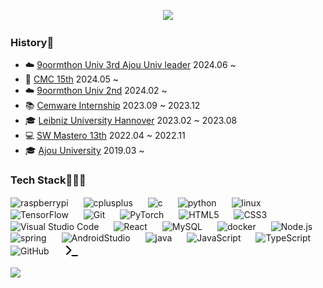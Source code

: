 <!--
**kwaksj329/kwaksj329** is a ✨ _special_ ✨ repository because its `README.md` (this file) appears on your GitHub profile.

Here are some ideas to get you started:

- 🔭 I’m currently working on ...
- 🌱 I’m currently learning ...
- 👯 I’m looking to collaborate on ...
- 🤔 I’m looking for help with ...
- 💬 Ask me about ...
- 📫 How to reach me: ...
- 😄 Pronouns: ...
- ⚡ Fun fact: ...

<img src="https://capsule-render.vercel.app/api?type=venom&height=100&color=gradient&reversal=false&textBg=false&desc=Sujong%20Kwak&fontSize=20"/>
-->

<p align="center">
  <img src="https://capsule-render.vercel.app/api?type=venom&height=100&color=gradient&reversal=false&textBg=false&desc=Sujong%20Kwak&fontSize=20">
</p>

### History📝
- ☁️  [9oormthon Univ 3rd Ajou Univ leader](https://9oormthon.university/)</b> 2024.06 ~ <br />
- 👾 [CMC 15th](https://cmc.makeus.in/)</b> 2024.05 ~ <br />
- ☁️  [9oormthon Univ 2nd](https://9oormthon.university/)</b> 2024.02 ~ <br />
- 📚 [Cemware Internship](https://www.cemware.com/)</b> 2023.09 ~ 2023.12<br />
- 🎓 [Leibniz University Hannover](https://www.uni-hannover.de/en/)</b> 2023.02 ~ 2023.08<br />
- 💻 [SW Mastero 13th](https://github.com/kwaksj329/BetweenUs_FE)</b> 2022.04 ~ 2022.11<br />
- 🎓 [Ajou University](https://www.ajou.ac.kr/)</b> 2019.03 ~ <br />

### Tech Stack👩🏻‍🌾

<p align="left">

<img align="center" alt="raspberrypi" width="25px" src="https://cdn.jsdelivr.net/gh/devicons/devicon/icons/raspberrypi/raspberrypi-original.svg" style="padding-right:20px;" />
<img align="center" alt="cplusplus" width="25px" src="https://cdn.jsdelivr.net/gh/devicons/devicon/icons/cplusplus/cplusplus-original.svg" style="padding-right:20px;" />
<img align="center" alt="c" width="25px" src="https://cdn.jsdelivr.net/gh/devicons/devicon/icons/c/c-original.svg" style="padding-right:20px;" />
<img align="center" alt="python" width="25px" src="https://cdn.jsdelivr.net/gh/devicons/devicon/icons/python/python-original.svg" style="padding-right:20px;" />
<img align="center" alt="linux" width="25px" src="https://cdn.jsdelivr.net/gh/devicons/devicon/icons/linux/linux-original.svg" style="padding-right:20px;" />
<img align="center" alt="TensorFlow" width="25px" src="https://cdn.jsdelivr.net/gh/devicons/devicon/icons/tensorflow/tensorflow-original.svg" style="padding-right:20px;"  />
<img align="center" alt="Git" width="25px" src="https://cdn.jsdelivr.net/gh/devicons/devicon/icons/git/git-original.svg" style="padding-right:20px;" />
<img align="center" alt="PyTorch" width="25px" src="https://cdn.jsdelivr.net/gh/devicons/devicon/icons/pytorch/pytorch-original.svg" style="padding-right:20px;" />
<img align="center" alt="HTML5" width="25px" src="https://cdn.jsdelivr.net/gh/devicons/devicon/icons/html5/html5-original.svg" style="padding-right:20px;" />
<img align="center" alt="CSS3" width="25px" src="https://cdn.jsdelivr.net/gh/devicons/devicon/icons/css3/css3-original.svg" style="padding-right:20px;" />
<img align="center" alt="Visual Studio Code" width="25px" src="https://cdn.jsdelivr.net/gh/devicons/devicon/icons/vscode/vscode-original.svg" style="padding-right:20px;" />
<img align="center" alt="React" width="25px" src="https://cdn.jsdelivr.net/gh/devicons/devicon/icons/react/react-original.svg" style="padding-right:20px;" />
<img align="center" alt="MySQL" width="25px" src="https://cdn.jsdelivr.net/gh/devicons/devicon/icons/mysql/mysql-original.svg" style="padding-right:20px;" />
<img align="center" alt="docker" width="25px" src="https://cdn.jsdelivr.net/gh/devicons/devicon/icons/docker/docker-original.svg" style="padding-right:20px;" />
<img align="center" alt="Node.js" width="25px" src="https://cdn.jsdelivr.net/gh/devicons/devicon/icons/nodejs/nodejs-original.svg" style="padding-right:20px;" />
<img align="center" alt="spring" width="25px" src="https://cdn.jsdelivr.net/gh/devicons/devicon/icons/spring/spring-original.svg" style="padding-right:20px;" />
<img align="center" alt="AndroidStudio" width="25px" src="https://cdn.jsdelivr.net/gh/devicons/devicon/icons/androidstudio/androidstudio-original.svg" style="padding-right:20px;" />
<img align="center" alt="java" width="25px" src="https://cdn.jsdelivr.net/gh/devicons/devicon/icons/java/java-original.svg" style="padding-right:20px;" />
<img align="center" alt="JavaScript" width="25px" src="https://cdn.jsdelivr.net/gh/devicons/devicon/icons/javascript/javascript-original.svg" style="padding-right:20px;" />
<img align="center" alt="TypeScript" width="25px" src="https://cdn.jsdelivr.net/gh/devicons/devicon/icons/typescript/typescript-original.svg" style="padding-right:20px;" />
<img align="center" alt="GitHub" width="25px" src="https://user-images.githubusercontent.com/3369400/139448065-39a229ba-4b06-434b-bc67-616e2ed80c8f.png" style="padding-right:20px;" />
<img align="center" alt="Terminal" width="25px" src="./img/terminal-light.svg" />

<a href="https://hits.seeyoufarm.com"><img src="https://hits.seeyoufarm.com/api/count/incr/badge.svg?url=https%3A%2F%2Fgithub.com%2Fkwaksj329%2Fhit-counter&count_bg=%23FF3C80DE&title_bg=%23555555&icon=github.svg&icon_color=%23E7E7E7&title=hits&edge_flat=true"/></a>

</p>

<!--

<p align="center">
<a href="https://solved.ac/kwaksj329"><img src="http://mazassumnida.wtf/api/v2/generate_badge?boj=kwaksj329" width="40%"></a>&nbsp;&nbsp;&nbsp;&nbsp;&nbsp;
<a href="https://github.com/anuraghazra/github-readme-stats"><img src="https://github-readme-stats.vercel.app/api/top-langs/?username=kwaksj329&layout=compact" width="42%"></a>
</p>

<br>

<p align="center">
  <a href="https://hits.seeyoufarm.com"><img src="https://hits.seeyoufarm.com/api/count/incr/badge.svg?url=https%3A%2F%2Fgithub.com%2Fkwaksj329%2Fhit-counter&count_bg=%23FF3C80DE&title_bg=%23555555&icon=github.svg&icon_color=%23E7E7E7&title=hits&edge_flat=true"/></a>
</p>

<p align="center">
  <img src="https://capsule-render.vercel.app/api?type=waving&color=timeGradient&height=200&section=footer">
</p>

-->
